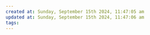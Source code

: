 ```yaml
---
created at: Sunday, September 15th 2024, 11:47:05 am
updated at: Sunday, September 15th 2024, 11:47:06 am
tags: 
---
```


